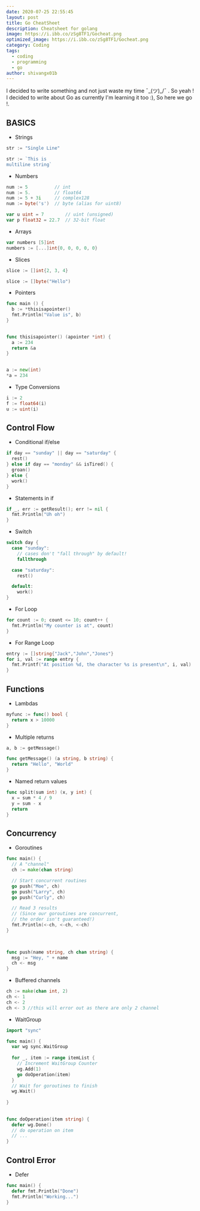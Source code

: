```yaml
---
date: 2020-07-25 22:55:45
layout: post
title: Go CheatSheet
description: Cheatsheet for golang 
image: https://i.ibb.co/zSg8TF1/Gocheat.png
optimized_image: https://i.ibb.co/zSg8TF1/Gocheat.png
category: Coding
tags:
  - coding
  - programming
  - go
author: shivangx01b
---
```


I decided to write something and not just waste my time  ¯\_(ツ)_/¯  . So yeah ! I decided to write about Go as currently I'm learning it too :), So here we go !.

## BASICS

- Strings

```go
str := "Single Line"

str := `This is 
multiline string`
```

- Numbers

```go
num := 5          // int
num := 5.         // float64
num := 5 + 3i     // complex128
num := byte('s')  // byte (alias for uint8)

var u uint = 7        // uint (unsigned)
var p float32 = 22.7  // 32-bit float
```

- Arrays

```go
var numbers [5]int
numbers := [...]int{0, 0, 0, 0, 0}
```

- Slices

```go
slice := []int{2, 3, 4}

slice := []byte("Hello")
```

- Pointers

```go
func main () {
  b := *thisisapointer()
  fmt.Println("Value is", b)
}
 

func thisisapointer() (apointer *int) {
  a := 234
  return &a
}
 

a := new(int)
*a = 234

```

- Type Conversions

```go
i := 2
f := float64(i)
u := uint(i)
```

## Control Flow

- Conditional if/else

```go
if day == "sunday" || day == "saturday" {
  rest()
} else if day == "monday" && isTired() {
  groan()
} else {
  work()
}
```

- Statements in if

```go
if _, err := getResult(); err != nil {
  fmt.Println("Uh oh")
}
```

- Switch

```go
switch day {
  case "sunday":
    // cases don't "fall through" by default!
    fallthrough

  case "saturday":
    rest()

  default:
    work()
}
```

- For Loop

```go
for count := 0; count <= 10; count++ {
  fmt.Println("My counter is at", count)
}
```

- For Range Loop

```go
entry := []string{"Jack","John","Jones"}
for i, val := range entry {
  fmt.Printf("At position %d, the character %s is present\n", i, val)
}
```





## Functions

- Lambdas

```go
myfunc := func() bool {
  return x > 10000
}
```

- Multiple returns

```go
a, b := getMessage()

func getMessage() (a string, b string) {
  return "Hello", "World"
}
```

- Named return values
```go
func split(sum int) (x, y int) {
  x = sum * 4 / 9
  y = sum - x
  return
}
```


## Concurrency

- Goroutines

```go
func main() {
  // A "channel"
  ch := make(chan string)

  // Start concurrent routines
  go push("Moe", ch)
  go push("Larry", ch)
  go push("Curly", ch)

  // Read 3 results
  // (Since our goroutines are concurrent,
  // the order isn't guaranteed!)
  fmt.Println(<-ch, <-ch, <-ch)
}
 


func push(name string, ch chan string) {
  msg := "Hey, " + name
  ch <- msg
}
```

- Buffered channels

```go
ch := make(chan int, 2)
ch <- 1
ch <- 2
ch <- 3 //this will error out as there are only 2 channel
```

- WaitGroup

```go
import "sync"

func main() {
  var wg sync.WaitGroup
  
  for _, item := range itemList {
    // Increment WaitGroup Counter
    wg.Add(1)
    go doOperation(item)
  }
  // Wait for goroutines to finish
  wg.Wait()
  
}
 
 
func doOperation(item string) {
  defer wg.Done()
  // do operation on item
  // ...
}
```


## Control Error

- Defer

```go
func main() {
  defer fmt.Println("Done")
  fmt.Println("Working...")
}
```
